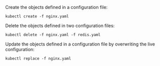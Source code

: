 Create the objects defined in a configuration file:
```
kubectl create -f nginx.yaml
```

Delete the objects defined in two configuration files:
```
kubectl delete -f nginx.yaml -f redis.yaml
```

Update the objects defined in a configuration file by overwriting the live configuration:
```
kubectl replace -f nginx.yaml
```